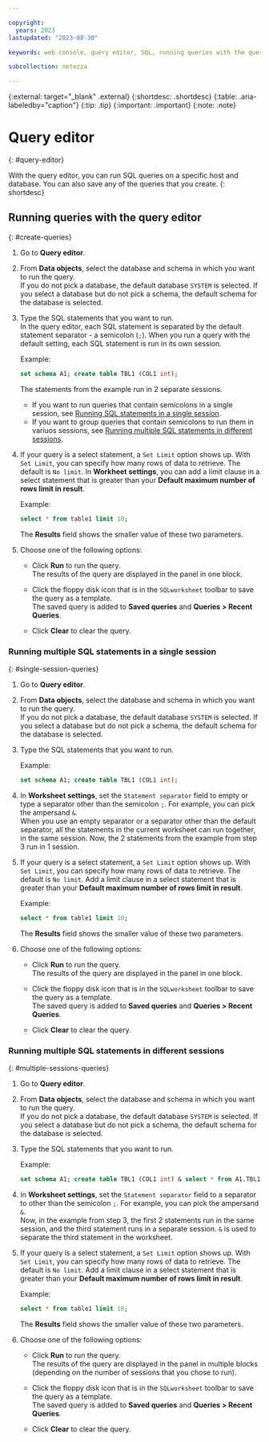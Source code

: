 ```yaml
---

copyright:
  years: 2023
lastupdated: "2023-08-30"

keywords: web console, query editor, SQL, running queries with the query editor, queries that contain semicolons in a single session

subcollection: netezza

---
```


{:external: target="_blank" .external}
{:shortdesc: .shortdesc}
{:table: .aria-labeledby="caption"}
{:tip: .tip}
{:important: .important}
{:note: .note}

# Query editor
{: #query-editor}

With the query editor, you can run SQL queries on a specific host and database. You can also save any of the queries that you create.
{: shortdesc}
 

## Running queries with the query editor
{: #create-queries}

1. Go to **Query editor**.
1. From **Data objects**, select the database and schema in which you want to run the query.  
   If you do not pick a database, the default database `SYSTEM` is selected.
   If you select a database but do not pick a schema, the default schema for the database is selected.

1. Type the SQL statements that you want to run.  
    In the query editor, each SQL statement is separated by the default statement separator - a semicolon (`;`). When you run a query with the default setting, each SQL statement is run in its own session.

     Example:
     
     ```sql
     set schema A1; create table TBL1 (COL1 int); 
     ```
     The statements from the example run in 2 separate sessions. 

      - If you want to run queries that contain semicolons in a single session, see [Running SQL statements in a single session](/docs/netezza?topic=netezza-query-editor#single-session-queries).  
      - If you want to group queries that contain semicolons to run them in variuos sessions, see [Running multiple SQL statements in different sessions](/docs/netezza?topic=netezza-query-editor#multiple-sessions-queries).

1. If your query is a select statement, a `Set Limit` option shows up. With `Set Limit`, you can specify how many rows of data to retrieve. The default is `No limit`. In **Workheet settings**, you can add a limit clause in a select statement that is greater than your **Default maximum number of rows limit in result**.  

   Example:
   ```sql
   select * from table1 limit 10;
   ```
   
   The **Results** field shows the smaller value of these two parameters.

1. Choose one of the following options:

   - Click **Run** to run the query.  
     The results of the query are displayed in the panel in one block.

   - Click the floppy disk icon that is in the `SQLworksheet` toolbar to save the query as a template.  
     The saved query is added to **Saved queries** and **Queries > Recent Queries**.

   - Click **Clear** to clear the query.

### Running multiple SQL statements in a single session
{: #single-session-queries}

1. Go to **Query editor**.
1. From **Data objects**, select the database and schema in which you want to run the query.  
   If you do not pick a database, the default database `SYSTEM` is selected.
   If you select a database but do not pick a schema, the default schema for the database is selected.

1. Type the SQL statements that you want to run.  
   
   Example:

   ```sql
   set schema A1; create table TBL1 (COL1 int); 
   ```

1. In **Worksheet settings**, set the `Statement separator` field to empty or type a separator other than the semicolon `;`. For example, you can pick the ampersand `&`.  
   When you use an empty separator or a separator other than the default separator, all the statements in the current worksheet can run together, in the same session. Now, the 2 statements from the example from step 3 run in 1 session.

3. If your query is a select statement, a `Set Limit` option shows up. With `Set Limit`, you can specify how many rows of data to retrieve. The default is `No limit`. Add a limit clause in a select statement that is greater than your **Default maximum number of rows limit in result**.  
   
   Example:

   ```sql
   select * from table1 limit 10;
   ```
   
   The **Results** field shows the smaller value of these two parameters.

1. Choose one of the following options:

   - Click **Run** to run the query.  
     The results of the query are displayed in the panel in one block.

   - Click the floppy disk icon that is in the `SQLworksheet` toolbar to save the query as a template.  
     The saved query is added to **Saved queries** and **Queries > Recent Queries**.

   - Click **Clear** to clear the query.

### Running multiple SQL statements in different sessions
{: #multiple-sessions-queries}

1. Go to **Query editor**.
1. From **Data objects**, select the database and schema in which you want to run the query.  
   If you do not pick a database, the default database `SYSTEM` is selected.
   If you select a database but do not pick a schema, the default schema for the database is selected.

1. Type the SQL statements that you want to run.  

   Example:

   ```sql
   set schema A1; create table TBL1 (COL1 int) & select * from A1.TBL1
   ```

1. In **Worksheet settings**, set the `Statement separator` field to a separator to other than the semicolon `;`. For example, you can pick the ampersand `&`.  
   Now, in the example from step 3, the first 2 statements run in the same session, and the third statement runs in a separate session. `&` is used to separate the third statement in the worksheet. 

3. If your query is a select statement, a `Set Limit` option shows up. With `Set Limit`, you can specify how many rows of data to retrieve. The default is `No limit`. Add a limit clause in a select statement that is greater than your **Default maximum number of rows limit in result**.  
   
   Example:

   ```sql
   select * from table1 limit 10;
   ```
   
   The **Results** field shows the smaller value of these two parameters.

1. Choose one of the following options:

   - Click **Run** to run the query.  
     The results of the query are displayed in the panel in multiple blocks (depending on the number of sessions that you chose to run).
 
   - Click the floppy disk icon that is in the `SQLworksheet` toolbar to save the query as a template.  
     The saved query is added to **Saved queries** and **Queries > Recent Queries**.

   - Click **Clear** to clear the query.